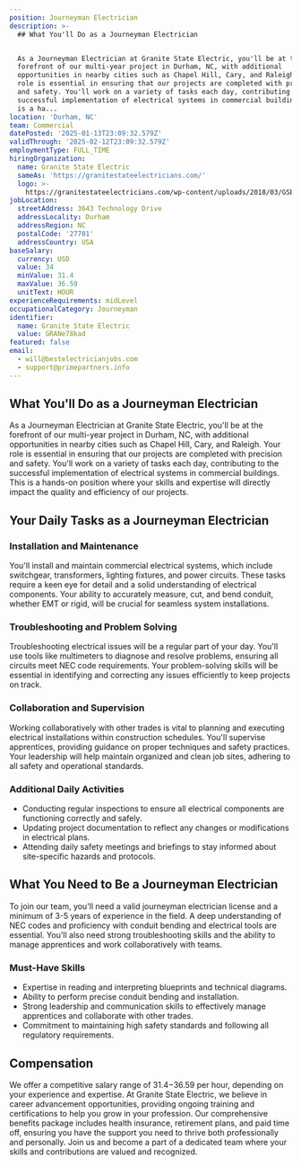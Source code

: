```yaml
---
position: Journeyman Electrician
description: >-
  ## What You'll Do as a Journeyman Electrician


  As a Journeyman Electrician at Granite State Electric, you'll be at the
  forefront of our multi-year project in Durham, NC, with additional
  opportunities in nearby cities such as Chapel Hill, Cary, and Raleigh. Your
  role is essential in ensuring that our projects are completed with precision
  and safety. You'll work on a variety of tasks each day, contributing to the
  successful implementation of electrical systems in commercial buildings. This
  is a ha...
location: 'Durham, NC'
team: Commercial
datePosted: '2025-01-13T23:09:32.579Z'
validThrough: '2025-02-12T23:09:32.579Z'
employmentType: FULL_TIME
hiringOrganization:
  name: Granite State Electric
  sameAs: 'https://granitestateelectricians.com/'
  logo: >-
    https://granitestateelectricians.com/wp-content/uploads/2018/03/GSE-2c-Logo-4.jpg
jobLocation:
  streetAddress: 3643 Technology Drive
  addressLocality: Durham
  addressRegion: NC
  postalCode: '27701'
  addressCountry: USA
baseSalary:
  currency: USD
  value: 34
  minValue: 31.4
  maxValue: 36.59
  unitText: HOUR
experienceRequirements: midLevel
occupationalCategory: Journeyman
identifier:
  name: Granite State Electric
  value: GRANe78kad
featured: false
email:
  - will@bestelectricianjobs.com
  - support@primepartners.info
---
```




## What You'll Do as a Journeyman Electrician

As a Journeyman Electrician at Granite State Electric, you'll be at the forefront of our multi-year project in Durham, NC, with additional opportunities in nearby cities such as Chapel Hill, Cary, and Raleigh. Your role is essential in ensuring that our projects are completed with precision and safety. You'll work on a variety of tasks each day, contributing to the successful implementation of electrical systems in commercial buildings. This is a hands-on position where your skills and expertise will directly impact the quality and efficiency of our projects.

## Your Daily Tasks as a Journeyman Electrician

### Installation and Maintenance

You'll install and maintain commercial electrical systems, which include switchgear, transformers, lighting fixtures, and power circuits. These tasks require a keen eye for detail and a solid understanding of electrical components. Your ability to accurately measure, cut, and bend conduit, whether EMT or rigid, will be crucial for seamless system installations.

### Troubleshooting and Problem Solving

Troubleshooting electrical issues will be a regular part of your day. You'll use tools like multimeters to diagnose and resolve problems, ensuring all circuits meet NEC code requirements. Your problem-solving skills will be essential in identifying and correcting any issues efficiently to keep projects on track.

### Collaboration and Supervision

Working collaboratively with other trades is vital to planning and executing electrical installations within construction schedules. You'll supervise apprentices, providing guidance on proper techniques and safety practices. Your leadership will help maintain organized and clean job sites, adhering to all safety and operational standards.

### Additional Daily Activities

- Conducting regular inspections to ensure all electrical components are functioning correctly and safely.
- Updating project documentation to reflect any changes or modifications in electrical plans.
- Attending daily safety meetings and briefings to stay informed about site-specific hazards and protocols.

## What You Need to Be a Journeyman Electrician

To join our team, you'll need a valid journeyman electrician license and a minimum of 3-5 years of experience in the field. A deep understanding of NEC codes and proficiency with conduit bending and electrical tools are essential. You'll also need strong troubleshooting skills and the ability to manage apprentices and work collaboratively with teams.

### Must-Have Skills

- Expertise in reading and interpreting blueprints and technical diagrams.
- Ability to perform precise conduit bending and installation.
- Strong leadership and communication skills to effectively manage apprentices and collaborate with other trades.
- Commitment to maintaining high safety standards and following all regulatory requirements.

## Compensation

We offer a competitive salary range of $31.4-$36.59 per hour, depending on your experience and expertise. At Granite State Electric, we believe in career advancement opportunities, providing ongoing training and certifications to help you grow in your profession. Our comprehensive benefits package includes health insurance, retirement plans, and paid time off, ensuring you have the support you need to thrive both professionally and personally. Join us and become a part of a dedicated team where your skills and contributions are valued and recognized.